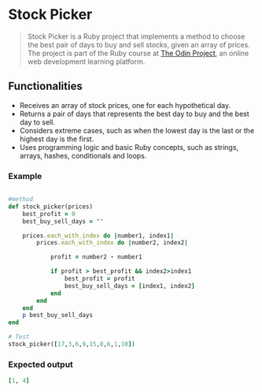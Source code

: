 # Stock Picker
> Stock Picker is a Ruby project that implements a method to choose the best pair of days to buy and sell stocks, given an array of prices. The project is part of the Ruby course at [The Odin Project](https://www.theodinproject.com/lessons/ruby-conditional-logic), an online web development learning platform.


## Functionalities

- Receives an array of stock prices, one for each hypothetical day.
- Returns a pair of days that represents the best day to buy and the best day to sell.
- Considers extreme cases, such as when the lowest day is the last or the highest day is the first.
- Uses programming logic and basic Ruby concepts, such as strings, arrays, hashes, conditionals and loops.

### Example
```ruby

#method
def stock_picker(prices)
    best_profit = 0
    best_buy_sell_days = ""

    prices.each_with_index do |number1, index1|
        prices.each_with_index do |number2, index2|

            profit = number2 - number1

            if profit > best_profit && index2>index1
                best_profit = profit
                best_buy_sell_days = [index1, index2]
            end            
        end
    end
    p best_buy_sell_days    
end

# Test
stock_picker([17,3,6,9,15,8,6,1,10])
```
### Expected output
```ruby
[1, 4]
```
